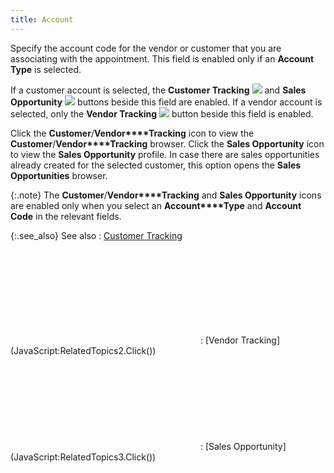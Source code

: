 ```yaml
---
title: Account
---
```



Specify the account code for the vendor or customer that you are associating  with the appointment. This field is enabled only if an **Account 
 Type** is selected.


If a customer account is selected, the **Customer 
 Tracking** ![]({{site.cm_baseurl}}/img/cm_cust_vend_track_button1.gif) and **Sales 
 Opportunity** ![]({{site.cm_baseurl}}/img/cm_sales_opp_button.gif) buttons beside this field are enabled.  If a vendor account is selected, only the **Vendor 
 Tracking** ![]({{site.cm_baseurl}}/img/cm_cust_vend_track_button.gif) button beside this field is enabled.


Click the **Customer**/**Vendor****Tracking** icon to view the **Customer**/**Vendor****Tracking** browser. Click the **Sales Opportunity** icon to view the **Sales Opportunity** profile. In case there  are sales opportunities already created for the selected customer, this  option opens the **Sales** **Opportunities**  browser.


{:.note}
The **Customer**/**Vendor****Tracking** and **Sales 
 Opportunity** icons are enabled only when you select an **Account****Type** and **Account 
 Code** in the relevant fields.


{:.see_also}
See also
: [Customer  Tracking](JavaScript:RelatedTopics1.Click())<!--Metadata type="DesignerControl" startspan
<object CLASSID="clsid:ADB880A6-D8FF-11CF-9377-00AA003B7A11"
	ID=RelatedTopics1
	TYPE="application/x-oleobject">
</object>-->

<object classid="clsid:ADB880A6-D8FF-11CF-9377-00AA003B7A11" id="RelatedTopics1" type="application/x-oleobject"> 
 <param name="Command" value="Related Topics">
<param name="Window" value="second">
<param name="Item1" value="{{site.ct_chm}}/customer-tracking/customer_tracking.html">
</object><!--Metadata type="DesignerControl" endspan-->
: [Vendor  Tracking](JavaScript:RelatedTopics2.Click())<!--Metadata type="DesignerControl" startspan
<object CLASSID="clsid:ADB880A6-D8FF-11CF-9377-00AA003B7A11"
	TYPE="application/x-oleobject"
	id=object1>
</object>-->

<object classid="clsid:ADB880A6-D8FF-11CF-9377-00AA003B7A11" id="RelatedTopics2" type="application/x-oleobject"> 
 <param name="Command" value="Related Topics">
<param name="Window" value="second">
<param name="Item1" value="{{site.ct_chm}}/vendor-tracking/vendor_tracking.html">
</object><!--Metadata type="DesignerControl" endspan-->
: [Sales  Opportunity](JavaScript:RelatedTopics3.Click())<!--Metadata type="DesignerControl" startspan
<object CLASSID="clsid:ADB880A6-D8FF-11CF-9377-00AA003B7A11"
	TYPE="application/x-oleobject"
	id=object2>
</object>-->

<object classid="clsid:ADB880A6-D8FF-11CF-9377-00AA003B7A11" id="RelatedTopics3" type="application/x-oleobject"> 
 <param name="Command" value="Related Topics">
<param name="Window" value="second">
<param name="Item1" value="Everest_Help.chm::/sales_opportunities_an_introduction.htm">
</object><!--Metadata type="DesignerControl" endspan-->
